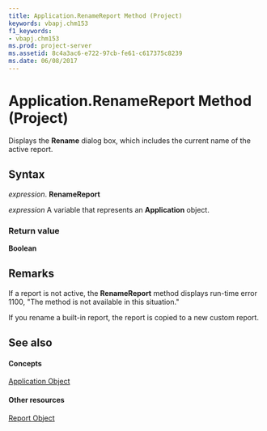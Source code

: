 ```yaml
---
title: Application.RenameReport Method (Project)
keywords: vbapj.chm153
f1_keywords:
- vbapj.chm153
ms.prod: project-server
ms.assetid: 8c4a3ac6-e722-97cb-fe61-c617375c8239
ms.date: 06/08/2017
---
```



# Application.RenameReport Method (Project)
Displays the  **Rename** dialog box, which includes the current name of the active report.

## Syntax

 _expression_. **RenameReport**

 _expression_ A variable that represents an **Application** object.


### Return value

 **Boolean**


## Remarks

If a report is not active, the  **RenameReport** method displays run-time error 1100, "The method is not available in this situation."

If you rename a built-in report, the report is copied to a new custom report.


## See also


#### Concepts


[Application Object](Project.Application.md)
#### Other resources


[Report Object](Project.report.md)
